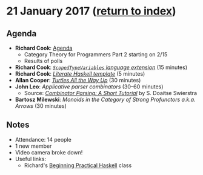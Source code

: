 # 21 January 2017 ([return to index][index])

## Agenda

* **Richard Cook**: [Agenda][agenda]
  * Category Theory for Programmers Part 2 starting on 2/15
  * Results of polls
* **Richard Cook**: [_`ScopedTypeVariables` language extension_][scoped-type-variables] (15 minutes)
* **Richard Cook**: [_Literate Haskell template_][literal-haskell-template] (5 minutes)
* **Allan Cooper**: [_Turtles All the Way Up_][turtles-all-the-way-up] (30 minutes)
* **John Leo**: _Applicative parser combinators_ (30&ndash;60 minutes)
  * Source: [_Combinator Parsing: A Short Tutorial_][combinator-parsing-tutorial] by S. Doaitse Swierstra
* **Bartosz Milewski**: _Monoids in the Category of Strong Profunctors a.k.a. Arrows_ (30 minutes)

## Notes

* Attendance: 14 people
* 1 new member
* Video camera broke down!
* Useful links:
  * Richard's [Beginning Practical Haskell][beginning-practical-haskell] class

[agenda]: RichardCook_SeaHUGAgenda_20170121.pptx
[beginning-practical-haskell]: https://github.com/rcook/beginning-practical-haskell
[combinator-parsing-tutorial]: https://pdfs.semanticscholar.org/259a/1ea6cd448558c5da1068a8e1754ba68ecc6e.pdf
[literal-haskell-template]: https://github.com/seahug/scoped-type-vars/blob/master/LH.md
[scoped-type-variables]: https://github.com/seahug/scoped-type-vars
[turtles-all-the-way-up]: AllanCooper_TurtlesAllTheWayUp.pptx
[index]: ../

